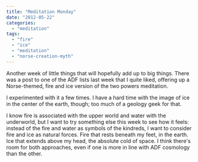 ```yaml
---
title: "Meditation Monday"
date: "2012-05-22"
categories: 
  - "meditation"
tags: 
  - "fire"
  - "ice"
  - "meditation"
  - "norse-creation-myth"
---
```


Another week of little things that will hopefully add up to big things. There was a post to one of the ADF lists last week that I quite liked, offering up a Norse-themed, fire and ice version of the two powers meditation.

I experimented with it a few times. I have a hard time with the image of ice in the center of the earth, though; too much of a geology geek for that.

I know fire is associated with the upper world and water with the underworld, but I want to try something else this week to see how it feels: instead of the fire and water as symbols of the kindreds, I want to consider fire and ice as natural forces. Fire that rests beneath my feet, in the earth. Ice that extends above my head, the absolute cold of space. I think there's room for both approaches, even if one is more in line with ADF cosmology than the other.
